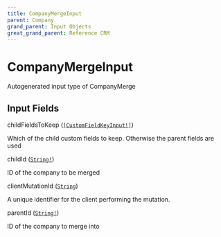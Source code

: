 ```yaml
---
title: CompanyMergeInput
parent: Company
grand_parent: Input Objects
great_grand_parent: Reference CRM
---
```


<h1>CompanyMergeInput</h1>

Autogenerated input type of CompanyMerge

<h2>Input Fields</h2>

<div class="field-entry ">
  <span id="child_fields_to_keep" class="field-name anchored">childFieldsToKeep (<code><a href="/docs/reference_crm/input_object/custom_field/custom_field_key_input">[CustomFieldKeyInput!]</a></code>)</span>

  <div class="description-wrapper">
   <p>Which of the child custom fields to keep. Otherwise the parent fields are used</p>

  </div>
</div>

<div class="field-entry ">
  <span id="child_id" class="field-name anchored">childId (<code><a href="/docs/reference_crm/scalar/string">String!</a></code>)</span>

  <div class="description-wrapper">
   <p>ID of the company to be merged</p>

  </div>
</div>

<div class="field-entry ">
  <span id="client_mutation_id" class="field-name anchored">clientMutationId (<code><a href="/docs/reference_crm/scalar/string">String</a></code>)</span>

  <div class="description-wrapper">
   <p>A unique identifier for the client performing the mutation.</p>

  </div>
</div>

<div class="field-entry ">
  <span id="parent_id" class="field-name anchored">parentId (<code><a href="/docs/reference_crm/scalar/string">String!</a></code>)</span>

  <div class="description-wrapper">
   <p>ID of the company to merge into</p>

  </div>
</div>

